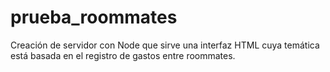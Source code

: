 # prueba_roommates
 Creación de servidor con Node que sirve una interfaz HTML cuya temática está basada en el registro de gastos entre roommates.
